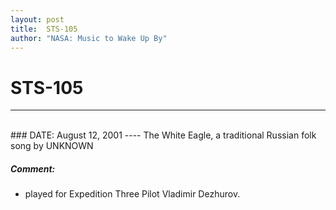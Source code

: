 ```yaml
---
layout: post
title:  STS-105
author: "NASA: Music to Wake Up By"
---
```


# STS-105
----
<br/>
### DATE: August 12, 2001
----
The White Eagle, a traditional Russian folk song by UNKNOWN

##### Comment:
* played for Expedition Three Pilot Vladimir Dezhurov.
